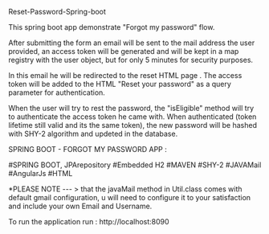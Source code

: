 Reset-Password-Spring-boot

This spring boot app demonstrate "Forgot my password" flow.

After submitting the form an email will be sent to the mail address the user provided, an access token will be generated and will be kept in a map registry with the user object, but for only 5 minutes for security purposes.

In this email he will be redirected to the reset HTML page . The access token will be added to the HTML "Reset your password" as a query parameter for authentication.

When the user will try to rest the password, the "isEligible" method will try to authenticate the access token he came with. When authenticated (token lifetime still valid and its the same token), the new password will be hashed with SHY-2 algorithm and updeted in the database.

SPRING BOOT - FORGOT MY PASSWORD APP :

#SPRING BOOT, JPArepository #Embedded H2 #MAVEN #SHY-2 #JAVAMail #AngularJs #HTML

*PLEASE NOTE --- > that the javaMail method in Util.class comes with default gmail configuration, u will need to configure it to your satisfaction and include your own Email and Username.

To run the application run : http://localhost:8090
